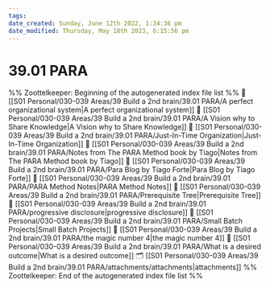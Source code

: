 ```yaml
---
tags: 
date_created: Sunday, June 12th 2022, 1:34:36 pm
date_modified: Thursday, May 18th 2023, 6:15:56 pm
---
```

# 39.01 PARA
%% Zoottelkeeper: Beginning of the autogenerated index file list  %%
📄 [[S01 Personal/030-039 Areas/39 Build a 2nd brain/39.01 PARA/A perfect organizational system|A perfect organizational system]]
📄 [[S01 Personal/030-039 Areas/39 Build a 2nd brain/39.01 PARA/A Vision why to Share Knowledge|A Vision why to Share Knowledge]]
📄 [[S01 Personal/030-039 Areas/39 Build a 2nd brain/39.01 PARA/Just-In-Time Organization|Just-In-Time Organization]]
📄 [[S01 Personal/030-039 Areas/39 Build a 2nd brain/39.01 PARA/Notes from The PARA Method book by Tiago|Notes from The PARA Method book by Tiago]]
📄 [[S01 Personal/030-039 Areas/39 Build a 2nd brain/39.01 PARA/Para Blog by Tiago Forte|Para Blog by Tiago Forte]]
📄 [[S01 Personal/030-039 Areas/39 Build a 2nd brain/39.01 PARA/PARA Method Notes|PARA Method Notes]]
📄 [[S01 Personal/030-039 Areas/39 Build a 2nd brain/39.01 PARA/Prerequisite Tree|Prerequisite Tree]]
📄 [[S01 Personal/030-039 Areas/39 Build a 2nd brain/39.01 PARA/progressive disclosure|progressive disclosure]]
📄 [[S01 Personal/030-039 Areas/39 Build a 2nd brain/39.01 PARA/Small Batch Projects|Small Batch Projects]]
📄 [[S01 Personal/030-039 Areas/39 Build a 2nd brain/39.01 PARA/the magic number 4|the magic number 4]]
📄 [[S01 Personal/030-039 Areas/39 Build a 2nd brain/39.01 PARA/What is a desired outcome|What is a desired outcome]]
🗂️ [[S01 Personal/030-039 Areas/39 Build a 2nd brain/39.01 PARA/attachments/attachments|attachments]]
%% Zoottelkeeper: End of the autogenerated index file list  %%
